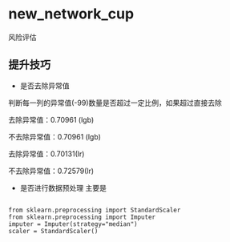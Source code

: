 # new_network_cup
风险评估

## 提升技巧

- 是否去除异常值

判断每一列的异常值(-99)数量是否超过一定比例，如果超过直接去除

   去除异常值：0.70961 (lgb)
   
   不去除异常值：0.70961 (lgb)
   
   去除异常值：0.70131(lr)
   
   不去除异常值：0.72579(lr)
    
- 是否进行数据预处理
主要是
```text

from sklearn.preprocessing import StandardScaler
from sklearn.preprocessing import Imputer
imputer = Imputer(strategy="median")
scaler = StandardScaler()
```